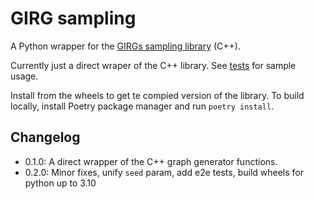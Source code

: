 # GIRG sampling

A Python wrapper for the [GIRGs sampling library](https://github.com/chistopher/girgs) (C++).

Currently just a direct wraper of the C++ library. See [tests](https://github.com/gavento/girg-sampling/blob/master/tests/test_basic.py) for sample usage.

Install from the wheels to get te compied version of the library.
To build locally, install Poetry package manager and run `poetry install`.

## Changelog

* 0.1.0: A direct wrapper of the C++ graph generator functions.
* 0.2.0: Minor fixes, unify `seed` param, add e2e tests, build wheels for python up to 3.10

